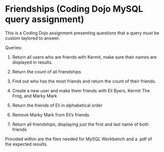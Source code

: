 # Friendships (Coding Dojo MySQL query assignment)

This is a Coding Dojo assignment presenting questions that a query must be custom taylored to answer.  

Queries:
1. Return all users who are friends with Kermit, make sure their names are displayed in results.

2. Return the count of all friendships

3. Find out who has the most friends and return the count of their friends.

4. Create a new user and make them friends with Eli Byers, Kermit The Frog, and Marky Mark

5. Return the friends of Eli in alphabetical order

6. Remove Marky Mark from Eli’s friends.

7. Return all friendships, displaying just the first and last name of both friends

Provided within are the files needed for MySQL Workbench and a .pdf of the expected results.

